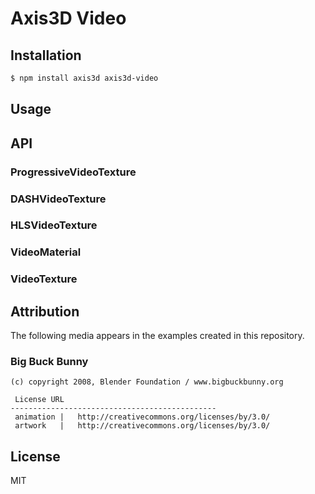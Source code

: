 Axis3D Video
============

## Installation

```sh
$ npm install axis3d axis3d-video
```

## Usage

## API

### ProgressiveVideoTexture

### DASHVideoTexture

### HLSVideoTexture

### VideoMaterial

### VideoTexture

## Attribution

The following media appears in the examples created in this repository.

### Big Buck Bunny

```
(c) copyright 2008, Blender Foundation / www.bigbuckbunny.org
```

```
 License URL
----------------------------------------------
 animation |   http://creativecommons.org/licenses/by/3.0/
 artwork   |   http://creativecommons.org/licenses/by/3.0/
```

## License

MIT
